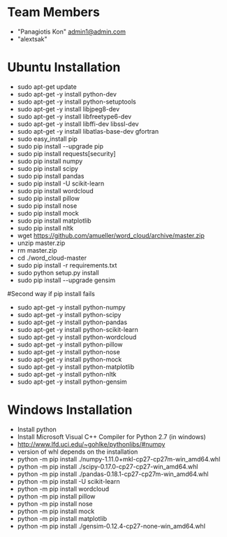 # <a name="team-members"></a>Team Members
* "Panagiotis Kon" <admin1@admin.com>
* "alextsak"

# <a name="ubuntu"></a>Ubuntu Installation

* sudo apt-get update
* sudo apt-get -y install python-dev
* sudo apt-get -y install python-setuptools
* sudo apt-get -y install libjpeg8-dev
* sudo apt-get -y install libfreetype6-dev
* sudo apt-get -y install libffi-dev libssl-dev
* sudo apt-get -y install libatlas-base-dev gfortran
* sudo easy_install pip
* sudo pip install --upgrade pip
* sudo pip install requests[security]
* sudo pip install numpy
* sudo pip install scipy
* sudo pip install pandas
* sudo pip install -U scikit-learn
* sudo pip install wordcloud
* sudo pip install pillow
* sudo pip install nose
* sudo pip install mock
* sudo pip install matplotlib
* sudo pip install nltk
* wget https://github.com/amueller/word_cloud/archive/master.zip
* unzip master.zip
* rm master.zip
* cd ./word_cloud-master
* sudo pip install -r requirements.txt
* sudo python setup.py install
* sudo pip install --upgrade gensim

#Second way if pip install fails
* sudo apt-get -y install python-numpy
* sudo apt-get -y install python-scipy
* sudo apt-get -y install python-pandas
* sudo apt-get -y install python-scikit-learn
* sudo apt-get -y install python-wordcloud
* sudo apt-get -y install python-pillow
* sudo apt-get -y install python-nose
* sudo apt-get -y install python-mock
* sudo apt-get -y install python-matplotlib
* sudo apt-get -y install python-nltk
* sudo apt-get -y install python-gensim

# <a name="windows"></a>Windows Installation
* Install python
* Install Microsoft Visual C++ Compiler for Python 2.7 (in windows)
* http://www.lfd.uci.edu/~gohlke/pythonlibs/#numpy
* version of whl depends on the installation
* python -m pip install ./numpy-1.11.0+mkl-cp27-cp27m-win_amd64.whl
* python -m pip install ./scipy-0.17.0-cp27-cp27-win_amd64.whl
* python -m pip install ./pandas-0.18.1-cp27-cp27m-win_amd64.whl
* python -m pip install -U scikit-learn
* python -m pip install wordcloud
* python -m pip install pillow
* python -m pip install nose
* python -m pip install mock
* python -m pip install matplotlib
* python -m pip install ./gensim-0.12.4-cp27-none-win_amd64.whl
